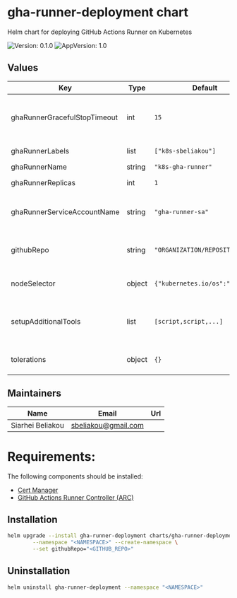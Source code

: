 # gha-runner-deployment chart

Helm chart for deploying GitHub Actions Runner on Kubernetes

![Version: 0.1.0](https://img.shields.io/badge/Version-0.1.0-informational?style=flat-square) ![AppVersion: 1.0](https://img.shields.io/badge/AppVersion-1.0-informational?style=flat-square)

## Values

| Key | Type | Default | Description |
|-----|------|---------|-------------|
| ghaRunnerGracefulStopTimeout | int | `15` | Graceful Stop Timeout for the Runner Pods |
| ghaRunnerLabels | list | `["k8s-sbeliakou"]` | Runner Labels |
| ghaRunnerName | string | `"k8s-gha-runner"` |  |
| ghaRunnerReplicas | int | `1` | Runner Replicas |
| ghaRunnerServiceAccountName | string | `"gha-runner-sa"` | Runner Service Account Name |
| githubRepo | string | `"ORGANIZATION/REPOSITORY"` | Github Repository in a format "ORG/REPO" |
| nodeSelector | object | `{"kubernetes.io/os":"linux"}` | Node Selector Rules |
| setupAdditionalTools | list | `[script,script,...]` | Additional Tools to be installed in the Runner Pods |
| tolerations | object | `{}` | Tolerations for the Runner Pods |

## Maintainers

| Name | Email | Url |
| ---- | ------ | --- |
| Siarhei Beliakou | <sbeliakou@gmail.com> |  |

# Requirements:

The following components should be installed:
- [Cert Manager](https://cert-manager.io/docs/)
- [GitHub Actions Runner Controller (ARC)](https://github.com/actions/actions-runner-controller)

## Installation

```bash
helm upgrade --install gha-runner-deployment charts/gha-runner-deployment \
		--namespace "<NAMESPACE>" --create-namespace \
		--set githubRepo="<GITHUB_REPO>"
```

## Uninstallation

```bash
helm uninstall gha-runner-deployment --namespace "<NAMESPACE>"
```
